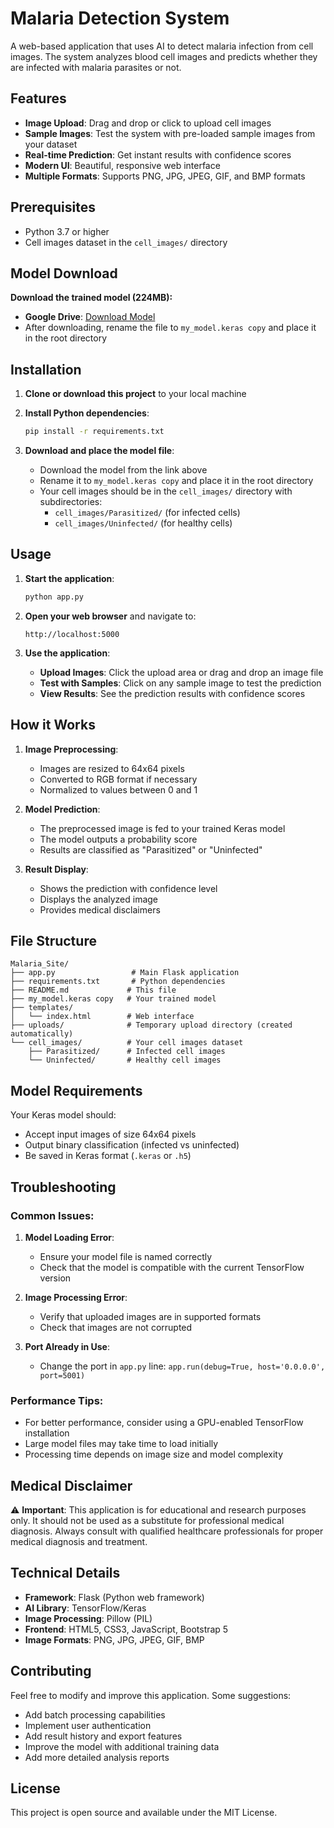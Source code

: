 # Malaria Detection System

A web-based application that uses AI to detect malaria infection from cell images. The system analyzes blood cell images and predicts whether they are infected with malaria parasites or not.

## Features

- **Image Upload**: Drag and drop or click to upload cell images
- **Sample Images**: Test the system with pre-loaded sample images from your dataset
- **Real-time Prediction**: Get instant results with confidence scores
- **Modern UI**: Beautiful, responsive web interface
- **Multiple Formats**: Supports PNG, JPG, JPEG, GIF, and BMP formats

## Prerequisites

- Python 3.7 or higher
- Cell images dataset in the `cell_images/` directory

## Model Download

**Download the trained model (224MB):**
- **Google Drive**: [Download Model](https://drive.google.com/file/d/16imA9-VPF45hMTKflJqSZxotdUSwKJwO/view?usp=drive_link)
- After downloading, rename the file to `my_model.keras copy` and place it in the root directory

## Installation

1. **Clone or download this project** to your local machine

2. **Install Python dependencies**:
   ```bash
   pip install -r requirements.txt
   ```

3. **Download and place the model file**:
   - Download the model from the link above
   - Rename it to `my_model.keras copy` and place it in the root directory
   - Your cell images should be in the `cell_images/` directory with subdirectories:
     - `cell_images/Parasitized/` (for infected cells)
     - `cell_images/Uninfected/` (for healthy cells)

## Usage

1. **Start the application**:
   ```bash
   python app.py
   ```

2. **Open your web browser** and navigate to:
   ```
   http://localhost:5000
   ```

3. **Use the application**:
   - **Upload Images**: Click the upload area or drag and drop an image file
   - **Test with Samples**: Click on any sample image to test the prediction
   - **View Results**: See the prediction results with confidence scores

## How it Works

1. **Image Preprocessing**: 
   - Images are resized to 64x64 pixels
   - Converted to RGB format if necessary
   - Normalized to values between 0 and 1

2. **Model Prediction**:
   - The preprocessed image is fed to your trained Keras model
   - The model outputs a probability score
   - Results are classified as "Parasitized" or "Uninfected"

3. **Result Display**:
   - Shows the prediction with confidence level
   - Displays the analyzed image
   - Provides medical disclaimers

## File Structure

```
Malaria_Site/
├── app.py                 # Main Flask application
├── requirements.txt       # Python dependencies
├── README.md             # This file
├── my_model.keras copy   # Your trained model
├── templates/
│   └── index.html        # Web interface
├── uploads/              # Temporary upload directory (created automatically)
└── cell_images/          # Your cell images dataset
    ├── Parasitized/      # Infected cell images
    └── Uninfected/       # Healthy cell images
```

## Model Requirements

Your Keras model should:
- Accept input images of size 64x64 pixels
- Output binary classification (infected vs uninfected)
- Be saved in Keras format (`.keras` or `.h5`)

## Troubleshooting

### Common Issues:

1. **Model Loading Error**:
   - Ensure your model file is named correctly
   - Check that the model is compatible with the current TensorFlow version

2. **Image Processing Error**:
   - Verify that uploaded images are in supported formats
   - Check that images are not corrupted

3. **Port Already in Use**:
   - Change the port in `app.py` line: `app.run(debug=True, host='0.0.0.0', port=5001)`

### Performance Tips:

- For better performance, consider using a GPU-enabled TensorFlow installation
- Large model files may take time to load initially
- Processing time depends on image size and model complexity

## Medical Disclaimer

⚠️ **Important**: This application is for educational and research purposes only. It should not be used as a substitute for professional medical diagnosis. Always consult with qualified healthcare professionals for proper medical diagnosis and treatment.

## Technical Details

- **Framework**: Flask (Python web framework)
- **AI Library**: TensorFlow/Keras
- **Image Processing**: Pillow (PIL)
- **Frontend**: HTML5, CSS3, JavaScript, Bootstrap 5
- **Image Formats**: PNG, JPG, JPEG, GIF, BMP

## Contributing

Feel free to modify and improve this application. Some suggestions:
- Add batch processing capabilities
- Implement user authentication
- Add result history and export features
- Improve the model with additional training data
- Add more detailed analysis reports

## License

This project is open source and available under the MIT License. 